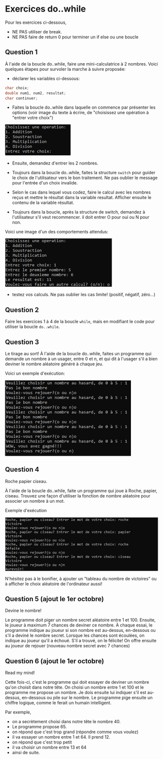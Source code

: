 # Exercices do..while

Pour les exercices ci-dessous, 
- NE PAS utiliser de break. 
- NE PAS faire de return 0 pour terminer un if else ou une boucle


## Question 1

À l'aide de la boucle do..while, faire une mini-calculatrice à 2 nombres. Voici quelques étapes pour survoler la marche à suivre proposée:

- déclarer les variables ci-dessous: 
```cpp
char choix;
double num1, num2, resultat;
char continuer;
``` 
- Faites la boucle do..while dans laquelle on commence par présenter les options (voir image du texte à écrire, de "choisissez une opération à "entrer votre choix")

![q11](img/Q11.png)

- Ensuite, demandez d'entrer les 2 nombres. 

- Toujours dans la boucle do..while, faites la structure `switch` pour guider le choix de l'utilisateur vers le bon traitement. Ne pas oublier le message pour l'entrée d'un choix invalide.

-  Selon le cas dans lequel vous codez, faire le calcul avec les nombres reçus et mettre le résultat dans la variable resultat. Afficher ensuite le contenu de la variable résultat. 

- Toujours dans la boucle, après la structure de switch, demandez à l'utilisateur s'il veut recommencer. il doit entrer O pour oui ou N pour non.


Voici une image d'un des comportements attendus:

![q1](img/Q1.png)

- testez vos calculs. Ne pas oublier les cas limite! (positif, négatif, zéro...)

## Question 2

Faire les exercices 1 à 4 de la boucle `while`, mais en modifiant le code pour utiliser la boucle `do..while`.

## Question 3

Le tirage au sort! À l'aide de la boucle do..while, faites un programme qui demande un nombre à un usager, entre 0 et n, et qui dit à l'usager s'il a bien deviner le nombre aléatoire généré à chaque jeu.

Voici un exemple d'exécution:

![q2](img/Q2.png)

## Question 4 

Roche papier ciseau.

À l'aide de la boucle do..while, faite un programme qui joue à Roche, papier, ciseau. Trouvez une façon d'utiliser la fonction de nombre aléatoire pour associer un nombre à un mot.

Exemple d'exécution

![q3](img/Q3.png)

N'hésitez pas à le bonifier, à ajouter un "tableau du nombre de victoires" ou à afficher le choix aléatoire de l'ordinateur aussi!

## Question 5 (ajout le 1er octobre)
Devine le nombre!

Le programme doit piger un nombre secret aléatoire entre 1 et 100. Ensuite, le joueur à maximum 7 chances de deviner ce nombre. À chaque essai, le programme indique au joueur si son nombre est au-dessus, en-dessous ou s'il a deviné le nombre secret. Lorsque les chances sont écoulées, on indique au joueur qu'il a échoué. S'il a trouvé, on le félicite! 
On offre ensuite au joueur de rejouer (nouveau nombre secret avec 7 chances)

## Question 6 (ajout le 1er octobre)

Read my mind!

Cette fois-ci, c'est le programme qui doit essayer de deviner un nombre qu'on choisit dans notre tête. On choisi un nombre entre 1 et 100 et le programme me propose un nombre. Je dois ensuite lui indiquer s'il est au-dessus, en-dessous ou pile sur le nombre. Le programme pige ensuite un chiffre logique, comme le ferait un humain intelligent. 

Par exemple, 
- on a secrètement choisi dans notre tête le nombre 40. 
- Le programme propose 65. 
- on répond que c'est trop grand (répondre comme vous voulez)
- il va essayer un nombre entre 1 et 64. Il prend 12.
- on répond que c'est trop petit
- il va choisir un nombre entre 13 et 64
- ainsi de suite.